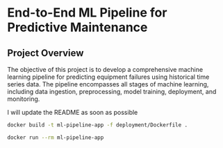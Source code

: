 # End-to-End ML Pipeline for Predictive Maintenance

## Project Overview

The objective of this project is to develop a comprehensive machine learning pipeline for predicting equipment failures using historical time series data. The pipeline encompasses all stages of machine learning, including data ingestion, preprocessing, model training, deployment, and monitoring.


I will update the README as soon as possible

```bash
docker build -t ml-pipeline-app -f deployment/Dockerfile .
```
```bash
docker run --rm ml-pipeline-app
```